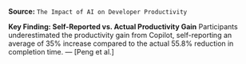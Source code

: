 **Source:** `The Impact of AI on Developer Productivity`

**Key Finding: Self-Reported vs. Actual Productivity Gain**
Participants underestimated the productivity gain from Copilot, self-reporting an average of 35% increase compared to the actual 55.8% reduction in completion time. — [Peng et al.]
